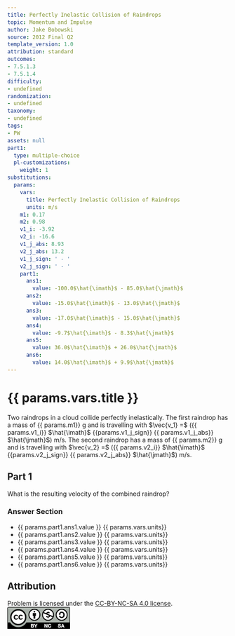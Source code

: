 ```yaml
---
title: Perfectly Inelastic Collision of Raindrops
topic: Momentum and Impulse
author: Jake Bobowski
source: 2012 Final Q2
template_version: 1.0
attribution: standard
outcomes:
- 7.5.1.3
- 7.5.1.4
difficulty:
- undefined
randomization:
- undefined
taxonomy:
- undefined
tags:
- PW
assets: null
part1:
  type: multiple-choice
  pl-customizations:
    weight: 1
substitutions:
  params:
    vars:
      title: Perfectly Inelastic Collision of Raindrops
      units: m/s
    m1: 0.17
    m2: 0.98
    v1_i: -3.92
    v2_i: -16.6
    v1_j_abs: 8.93
    v2_j_abs: 13.2
    v1_j_sign: ' - '
    v2_j_sign: ' - '
    part1:
      ans1:
        value: -100.0$\hat{\imath}$ - 85.0$\hat{\jmath}$
      ans2:
        value: -15.0$\hat{\imath}$ - 13.0$\hat{\jmath}$
      ans3:
        value: -17.0$\hat{\imath}$ - 15.0$\hat{\jmath}$
      ans4:
        value: -9.7$\hat{\imath}$ - 8.3$\hat{\jmath}$
      ans5:
        value: 36.0$\hat{\imath}$ + 26.0$\hat{\jmath}$
      ans6:
        value: 14.0$\hat{\imath}$ + 9.9$\hat{\jmath}$
---
```

# {{ params.vars.title }}
Two raindrops in a cloud collide perfectly inelastically. The first raindrop has a mass of {{ params.m1}} g and is travelling with $\vec{v_1} =$ ({{ params.v1_i}} $\hat{\imath}$ {{params.v1_j_sign}} {{ params.v1_j_abs}} $\hat{\jmath}$) m/s.
The second raindrop has a mass of {{ params.m2}} g and is travelling with $\vec{v_2} =$ ({{ params.v2_i}} $\hat{\imath}$ {{params.v2_j_sign}} {{ params.v2_j_abs}} $\hat{\jmath}$) m/s.
## Part 1

What is the resulting velocity of the combined raindrop?

### Answer Section

- {{ params.part1.ans1.value }} {{ params.vars.units}}
- {{ params.part1.ans2.value }} {{ params.vars.units}}
- {{ params.part1.ans3.value }} {{ params.vars.units}}
- {{ params.part1.ans4.value }} {{ params.vars.units}}
- {{ params.part1.ans5.value }} {{ params.vars.units}}
- {{ params.part1.ans6.value }} {{ params.vars.units}}

## Attribution

Problem is licensed under the [CC-BY-NC-SA 4.0 license](https://creativecommons.org/licenses/by-nc-sa/4.0/).<br> ![The Creative Commons 4.0 license requiring attribution-BY, non-commercial-NC, and share-alike-SA license.](https://raw.githubusercontent.com/firasm/bits/master/by-nc-sa.png)
